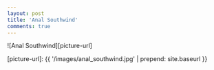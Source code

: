 ```yaml
---
layout: post
title: 'Anal Southwind'
comments: true
---
```


![Anal Southwind][picture-url]

[picture-url]: {{ '/images/anal_southwind.jpg' | prepend: site.baseurl }}
